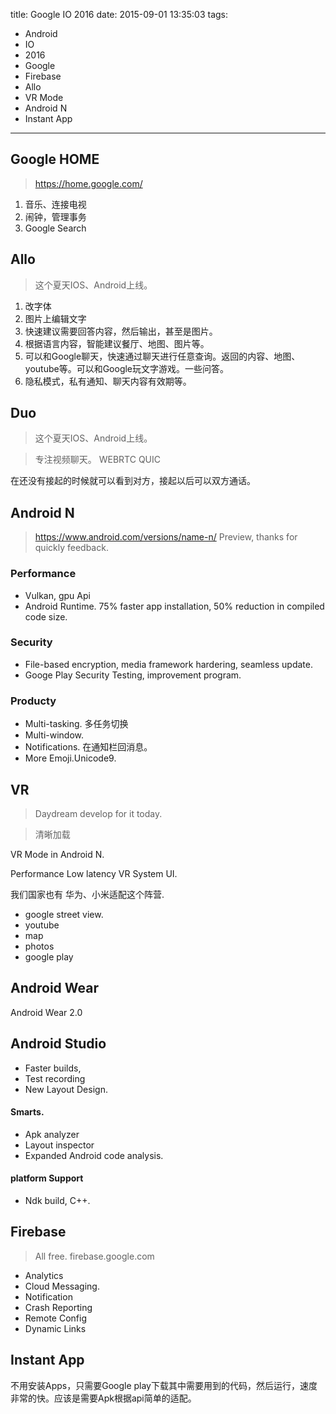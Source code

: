 title: Google IO 2016
date: 2015-09-01 13:35:03
tags:
- Android
- IO
- 2016
- Google
- Firebase
- Allo
- VR Mode
- Android N
- Instant App

---

## Google HOME

> https://home.google.com/

1. 音乐、连接电视
2. 闹钟，管理事务
3. Google Search

## Allo

> 这个夏天IOS、Android上线。

1. 改字体
2. 图片上编辑文字
3. 快速建议需要回答内容，然后输出，甚至是图片。
4. 根据语言内容，智能建议餐厅、地图、图片等。
5. 可以和Google聊天，快速通过聊天进行任意查询。返回的内容、地图、youtube等。可以和Google玩文字游戏。一些问答。
6. 隐私模式，私有通知、聊天内容有效期等。

## Duo

> 这个夏天IOS、Android上线。

> 专注视频聊天。
> WEBRTC
> QUIC

在还没有接起的时候就可以看到对方，接起以后可以双方通话。




## Android N

> https://www.android.com/versions/name-n/
> Preview, thanks for quickly feedback.

### Performance

- Vulkan, gpu Api
- Android Runtime. 75% faster app installation,  50% reduction in compiled code size.

### Security

- File-based encryption, media framework hardering, seamless update.
- Googe Play Security Testing, improvement program.

### Producty

- Multi-tasking. 多任务切换
- Multi-window.
- Notifications. 在通知栏回消息。
- More Emoji.Unicode9.

## VR

> Daydream
> develop for it today.

> 清晰加载

VR Mode in Android N.

Performance
Low latency
VR System UI.

我们国家也有 华为、小米适配这个阵营.

- google street view.
- youtube
- map
- photos
- google play


## Android Wear

Android Wear 2.0

## Android Studio

- Faster builds,
- Test recording
- New Layout Design.

#### Smarts.

- Apk analyzer
- Layout inspector
- Expanded Android code analysis.

#### platform Support

- Ndk build, C++.

## Firebase

> All free.
> firebase.google.com

- Analytics
- Cloud Messaging.
- Notification
- Crash Reporting
- Remote Config
- Dynamic Links

## Instant App



不用安装Apps，只需要Google play下载其中需要用到的代码，然后运行，速度非常的快。应该是需要Apk根据api简单的适配。
